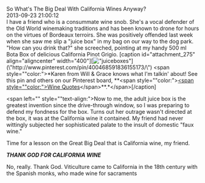 So What\'s The Big Deal With California Wines Anyway?<br/>2013-09-23 21:00:12<br/>I have a friend who is a consummate wine snob. She\'s a vocal defender of the Old World winemaking traditions and has been known to drone for hours on the virtues of Bordeaux terroirs. She was positively offended last week when she saw me slip a \"juice box\" in my bag on our way to the dog park. \"How can you drink that?\" she screeched, pointing at my handy 500 ml Bota Box of delicious California Pinot Grigio. [caption id=\"attachment_275\" align=\"aligncenter\" width=\"400\"][![\"juiceboxes\"](\"http://blog.undergroundcellar.com/wp-content/uploads/2013/09/juiceboxes.jpg\")](\"http://www.pinterest.com/pin/400468591836155173/\") <span style="\"color:">*Karen from Will & Grace knows what I\'m talkin\' about! See this pin and others on our Pinterest board, **<span style="\"color:">[<span style="\"color:">Wine Quotes</span>](\"http://www.pinterest.com/ucellar/wine-quotes/\")</span>**.*</span>[/caption]

<span left="" style="\"text-align:">Now to me, the adult juice box is the greatest invention since the drive-through window, so I was preparing to defend my fondness for the box. Turns out her outrage wasn\'t directed at the box, it was at the California wine it contained. My friend had never wittingly subjected her sophisticated palate to the insult of domestic \"faux wine.\"</span>

Time for a lesson on the Great Big Deal that is California wine, my friend.

***THANK GOD FOR CALIFORNIA WINE***

No, really. Thank God. Viticulture came to California in the 18th century with the Spanish monks, who made wine for sacraments